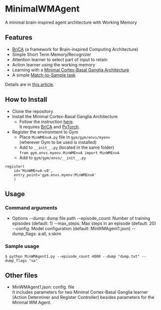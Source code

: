# MinimalWMAgent
A minimal brain-inspired agent architecture with Working Memory
## Features
* [BriCA](https://github.com/wbap/BriCA1) (a framework for Brain-inspired Computing Architecture)
* Simple Short Term Memory/Recognizer
* Attention learner to select part of input to retain
* Action learner using the working memory
* Learning with a [Minimal Cortex-Basal Ganglia Architecture](https://github.com/rondelion/MinimalCtxBGA)
* A simple [Match-to-Sample task](https://en.wikipedia.org/wiki/Match-to-sample_task)

Details are in [this article](https://rondelionai.blogspot.com/2022/02/report-on-implementation-of-minimal.html).

## How to Install
* Clone the repository
* Install the Minimal Cortex-Basal Ganglia Architecture
    * Follow the instruction [here](https://github.com/rondelion/MinimalCtxBGA).  
It requires [BriCA](https://github.com/wbap/BriCA1) and [PyTorch](https://pytorch.org).
* Register the environment to Gym
    * Place `MinWMEnvA.py` file in `gym/gym/envs/myenv`  
    (wherever Gym to be used is installed)
    * Add to `__init__.py` (located in the same folder)  
      `from gym.envs.myenv.MinWMEnvA import MinWMEnvA`
    * Add to `gym/gym/envs/__init__.py`  
```
register(
    id='MinWMEnvA-v0',
    entry_point='gym.envs.myenv:MinWMEnvA'
    )
```

## Usage
### Command arguments
- Options
      --dump: dump file path
      --episode_count: Number of training episodes (default: 1)
      --max_steps: Max steps in an episode (default: 20)
      --config: Model configuration (default: MinWMAgent1.json)
      --dump_flags: a:all, s:skim

### Sample usage
```
$ python MinWMAgent1.py --episode_count 4000 --dump "dump.txt" --dump_flags "sa"

```

## Other files

* MinWMAgent1.json:	config. file  
It includes parameters for two Minimal Cortex-Basal Ganglia learner (Action Determiner and Register Controller) besides parameters for the Minimal WM Agent.

